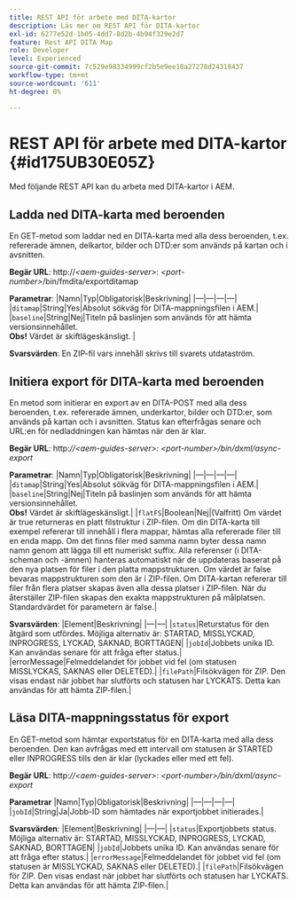 ```yaml
---
title: REST API för arbete med DITA-kartor
description: Läs mer om REST API för DITA-kartor
exl-id: 6277e52d-1b05-4dd7-8d2b-4b94f329e2d7
feature: Rest API DITA Map
role: Developer
level: Experienced
source-git-commit: 7c529e98334999cf2b5e9ee18a27278d24318437
workflow-type: tm+mt
source-wordcount: '611'
ht-degree: 0%

---
```


# REST API för arbete med DITA-kartor {#id175UB30E05Z}

Med följande REST API kan du arbeta med DITA-kartor i AEM.

## Ladda ned DITA-karta med beroenden

En GET-metod som laddar ned en DITA-karta med alla dess beroenden, t.ex. refererade ämnen, delkartor, bilder och DTD:er som används på kartan och i avsnitten.

**Begär URL**: http://*&lt;aem-guides-server>*: *&lt;port-number>*/bin/fmdita/exportditamap

**Parametrar**: |Namn|Typ|Obligatorisk|Beskrivning| |—|—|—|—| |`ditamap`|String|Yes|Absolut sökväg för DITA-mappningsfilen i AEM.| |`baseline`|String|Nej|Titeln på baslinjen som används för att hämta versionsinnehållet. <br> **Obs!** Värdet är skiftlägeskänsligt. |

**Svarsvärden**: En ZIP-fil vars innehåll skrivs till svarets utdataström.

## Initiera export för DITA-karta med beroenden

En metod som initierar en export av en DITA-POST med alla dess beroenden, t.ex. refererade ämnen, underkartor, bilder och DTD:er, som används på kartan och i avsnitten. Status kan efterfrågas senare och URL:en för nedladdningen kan hämtas när den är klar.

**Begär URL**: http:*//&lt;aem-guides-server>: &lt;port-number>/bin/dxml/async-export*

**Parametrar**: |Namn|Typ|Obligatorisk|Beskrivning| |—|—|—|—| |`ditamap`|String|Yes|Absolut sökväg för DITA-mappningsfilen i AEM.| |`baseline`|String|Nej|Titeln på baslinjen som används för att hämta versionsinnehållet. <br> **Obs!** Värdet är skiftlägeskänsligt.| |`flatFS`|Boolean|Nej|\(Valfritt\) Om värdet är true returneras en platt filstruktur i ZIP-filen. Om din DITA-karta till exempel refererar till innehåll i flera mappar, hämtas alla refererade filer till en enda mapp. Om det finns filer med samma namn byter dessa namn namn genom att lägga till ett numeriskt suffix. Alla referenser \(i DITA-scheman och -ämnen\) hanteras automatiskt när de uppdateras baserat på den nya platsen för filer i den platta mappstrukturen. Om värdet är false bevaras mappstrukturen som den är i ZIP-filen. Om DITA-kartan refererar till filer från flera platser skapas även alla dessa platser i ZIP-filen. När du återställer ZIP-filen skapas den exakta mappstrukturen på målplatsen. <br> Standardvärdet för parametern är false.|

**Svarsvärden**: |Element|Beskrivning| |—|—| |`status`|Returstatus för den åtgärd som utfördes. Möjliga alternativ är: STARTAD, MISSLYCKAD, INPROGRESS, LYCKAD, SAKNAD, BORTTAGEN| |`jobId`|Jobbets unika ID. Kan användas senare för att fråga efter status.| |errorMessage|Felmeddelandet för jobbet vid fel \(om statusen MISSLYCKAS, SAKNAS eller DELETED\).| |`filePath`|Filsökvägen för ZIP. Den visas endast när jobbet har slutförts och statusen har LYCKATS. Detta kan användas för att hämta ZIP-filen.|

## Läsa DITA-mappningsstatus för export

En GET-metod som hämtar exportstatus för en DITA-karta med alla dess beroenden. Den kan avfrågas med ett intervall om statusen är STARTED eller INPROGRESS tills den är klar \(lyckades eller med ett fel\).

**Begär URL**: http:*//&lt;aem-guides-server>: &lt;port-number>/bin/dxml/async-export*

**Parametrar**
|Namn|Typ|Obligatorisk|Beskrivning| |—|—|—|—| |`jobId`|String|Ja|Jobb-ID som hämtades när exportjobbet initierades.|

**Svarsvärden**: |Element|Beskrivning| |—|—| |`status`|Exportjobbets status. Möjliga alternativ är: STARTAD, MISSLYCKAD, INPROGRESS, LYCKAD, SAKNAD, BORTTAGEN| |`jobId`|Jobbets unika ID. Kan användas senare för att fråga efter status.| |`errorMessage`|Felmeddelandet för jobbet vid fel \(om statusen är MISSLYCKAD, SAKNAS eller DELETED\).| |`filePath`|Filsökvägen för ZIP. Den visas endast när jobbet har slutförts och statusen har LYCKATS. Detta kan användas för att hämta ZIP-filen.|
